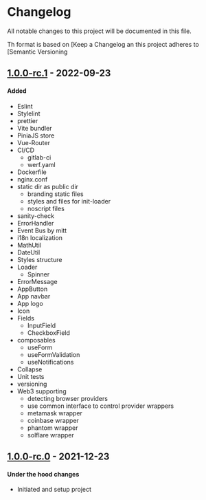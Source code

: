 # Changelog
All notable changes to this project will be documented in this file.

Th format is based on [Keep a Changelog
an this project adheres to [Semantic Versioning

## [1.0.0-rc.1] - 2022-09-23
#### Added
- Eslint
- Stylelint
- prettier
- Vite bundler
- PiniaJS store
- Vue-Router
- CI/CD
  - gitlab-ci
  - werf.yaml
- Dockerfile
- nginx.conf
- static dir as public dir
  - branding static files
  - styles and files for init-loader
  - noscript files
- sanity-check
- ErrorHandler
- Event Bus by mitt
- i18n localization
- MathUtil
- DateUtil
- Styles structure
- Loader
  - Spinner
- ErrorMessage
- AppButton
- App navbar
- App logo
- Icon
- Fields
  - InputField
  - CheckboxField
- composables
  - useForm
  - useFormValidation
  - useNotifications
- Collapse
- Unit tests
- versioning
- Web3 supporting
  - detecting browser providers
  - use common interface to control provider wrappers
  - metamask wrapper
  - coinbase wrapper
  - phantom wrapper
  - solflare wrapper

## [1.0.0-rc.0] - 2021-12-23
#### Under the hood changes
- Initiated and setup project

[Unreleased]: https://gitlab.com/distributed_lab/frontend/vue-template/compare/1.0.0-rc.1...main
[1.0.0-rc.1]: https://gitlab.com/distributed_lab/frontend/vue-template/compare/1.0.0-rc.0...1.0.0-rc.1
[1.0.0-rc.0]: https://gitlab.com/distributed_lab/frontend/vue-template/tags/1.0.0-rc.0
